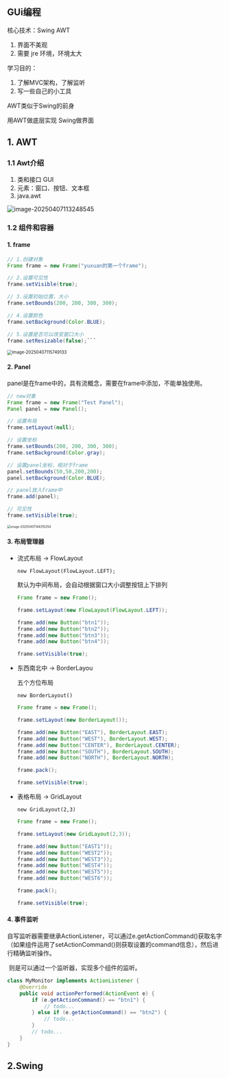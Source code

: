 ## GUi编程

核心技术：Swing  AWT

1. 界面不美观
2. 需要 jre 环境，环境太大

学习目的：

1. 了解MVC架构，了解监听
2. 写一些自己的小工具

AWT类似于Swing的前身

用AWT做底层实现  Swing做界面

## 1. AWT

### 1.1 Awt介绍

1. 类和接口  GUI
2. 元素：窗口、按钮、文本框
3. java.awt

![image-20250407113248545](C:\Users\eeekuu\AppData\Roaming\Typora\typora-user-images\image-20250407113248545.png)

### 1.2 组件和容器

#### 1. frame

~~~java
// 1.创建对象
Frame frame = new Frame("yuxuan的第一个frame");

// 2.设置可见性
frame.setVisible(true);

// 3.设置初始位置，大小
frame.setBounds(200, 200, 300, 300);

// 4.设置颜色
frame.setBackground(Color.BLUE);

// 5.设置是否可以改变窗口大小
frame.setResizable(false);```
~~~

<img src="C:\Users\eeekuu\AppData\Roaming\Typora\typora-user-images\image-20250407115749133.png" alt="image-20250407115749133" style="zoom:70%;" />

#### 2. Panel

panel是在frame中的，具有流概念，需要在frame中添加，不能单独使用。

```java
// new对象
Frame frame = new Frame("Test Panel");
Panel panel = new Panel();

// 设置布局
frame.setLayout(null);

// 设置坐标
frame.setBounds(200, 200, 300, 300);
frame.setBackground(Color.gray);

// 设置panel坐标，相对于frame
panel.setBounds(50,50,200,200);
panel.setBackground(Color.BLUE);

// panel放入frame中
frame.add(panel);

// 可见性
frame.setVisible(true);
```

<img src="C:\Users\eeekuu\AppData\Roaming\Typora\typora-user-images\image-20250407144310254.png" alt="image-20250407144310254" style="zoom:50%;" />

#### 3. 布局管理器

- 流式布局 -> FlowLayout

  `new FlowLayout(FlowLayout.LEFT);` 

  默认为中间布局，会自动根据窗口大小调整按钮上下排列

  ```java
  Frame frame = new Frame();
  
  frame.setLayout(new FlowLayout(FlowLayout.LEFT));
  
  frame.add(new Button("btn1"));
  frame.add(new Button("btn2"));
  frame.add(new Button("btn3"));
  frame.add(new Button("btn4"));
  
  frame.setVisible(true);
  ```

  

- 东西南北中 -> BorderLayou

  五个方位布局

  `new BorderLayout()`

  ```java
  Frame frame = new Frame();
  
  frame.setLayout(new BorderLayout());
  
  frame.add(new Button("EAST"), BorderLayout.EAST);
  frame.add(new Button("WEST"), BorderLayout.WEST);
  frame.add(new Button("CENTER"), BorderLayout.CENTER);
  frame.add(new Button("SOUTH"), BorderLayout.SOUTH);
  frame.add(new Button("NORTH"), BorderLayout.NORTH);
  
  frame.pack();
  
  frame.setVisible(true);
  ```

  

- 表格布局 -> GridLayout

  `new GridLayout(2,3)`

  ```java
  Frame frame = new Frame();
  
  frame.setLayout(new GridLayout(2,3));
  
  frame.add(new Button("EAST1"));
  frame.add(new Button("WEST2"));
  frame.add(new Button("WEST3"));
  frame.add(new Button("WEST4"));
  frame.add(new Button("WEST5"));
  frame.add(new Button("WEST6"));
  
  frame.pack();
  
  frame.setVisible(true);
  ```

#### 4. 事件监听

​	自写监听器需要继承ActionListener，可以通过e.getActionCommand()获取名字（如果组件运用了setActionCommand()则获取设置的command信息），然后进行精确监听操作。

​	则是可以通过一个监听器，实现多个组件的监听。

~~~java
class MyMonitor implements ActionListener {
    @Override
    public void actionPerformed(ActionEvent e) {
        if (e.getActionCommand() == "btn1") {
            // todo...
        } else if (e.getActionCommand() == "btn2") {
            // todo...
        }
        // todo...
    }
}
~~~

















## 2.Swing





















